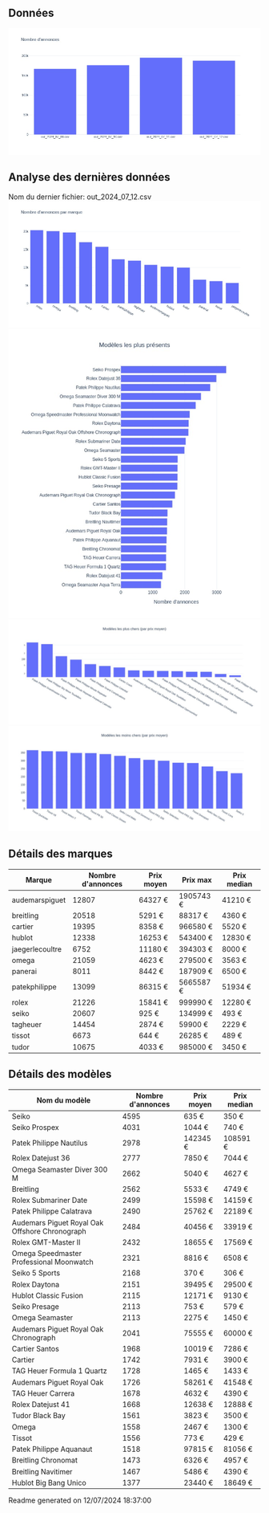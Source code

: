 
## Données
![image](./out/count_per_day.jpeg)

## Analyse des dernières données
Nom du dernier fichier: out_2024_07_12.csv
![image](./out/count_per_brand.jpeg)
![image](./out/count_per_name.jpeg)
![image](./out/avg_price_per_name_desc.jpeg)
![image](./out/avg_price_per_name_asc.jpeg)

## Détails des marques
|Marque|Nombre d'annonces|Prix moyen|Prix max|Prix median|
|------|-----------------|----------|--------|-----------|
|audemarspiguet|12807|64327 €|1905743 €|41210 €| 
|breitling|20518|5291 €|88317 €|4360 €| 
|cartier|19395|8358 €|966580 €|5520 €| 
|hublot|12338|16253 €|543400 €|12830 €| 
|jaegerlecoultre|6752|11180 €|394303 €|8000 €| 
|omega|21059|4623 €|279500 €|3563 €| 
|panerai|8011|8442 €|187909 €|6500 €| 
|patekphilippe|13099|86315 €|5665587 €|51934 €| 
|rolex|21226|15841 €|999990 €|12280 €| 
|seiko|20607|925 €|134999 €|493 €| 
|tagheuer|14454|2874 €|59900 €|2229 €| 
|tissot|6673|644 €|26285 €|489 €| 
|tudor|10675|4033 €|985000 €|3450 €| 

## Détails des modèles
Nom du modèle|Nombre d'annonces|Prix moyen|Prix median|
|-------------|-----------------|----------|-----------|
|Seiko|4595|635 €|350 €| 
|Seiko Prospex|4031|1044 €|740 €| 
|Patek Philippe Nautilus|2978|142345 €|108591 €| 
|Rolex Datejust 36|2777|7850 €|7044 €| 
|Omega Seamaster Diver 300 M|2662|5040 €|4627 €| 
|Breitling|2562|5533 €|4749 €| 
|Rolex Submariner Date|2499|15598 €|14159 €| 
|Patek Philippe Calatrava|2490|25762 €|22189 €| 
|Audemars Piguet Royal Oak Offshore Chronograph|2484|40456 €|33919 €| 
|Rolex GMT-Master II|2432|18655 €|17569 €| 
|Omega Speedmaster Professional Moonwatch|2321|8816 €|6508 €| 
|Seiko 5 Sports|2168|370 €|306 €| 
|Rolex Daytona|2151|39495 €|29500 €| 
|Hublot Classic Fusion|2115|12171 €|9130 €| 
|Seiko Presage|2113|753 €|579 €| 
|Omega Seamaster|2113|2275 €|1450 €| 
|Audemars Piguet Royal Oak Chronograph|2041|75555 €|60000 €| 
|Cartier Santos|1968|10019 €|7286 €| 
|Cartier|1742|7931 €|3900 €| 
|TAG Heuer Formula 1 Quartz|1728|1465 €|1433 €| 
|Audemars Piguet Royal Oak|1726|58261 €|41548 €| 
|TAG Heuer Carrera|1678|4632 €|4390 €| 
|Rolex Datejust 41|1668|12638 €|12888 €| 
|Tudor Black Bay|1561|3823 €|3500 €| 
|Omega|1558|2467 €|1300 €| 
|Tissot|1556|773 €|429 €| 
|Patek Philippe Aquanaut|1518|97815 €|81056 €| 
|Breitling Chronomat|1473|6326 €|4957 €| 
|Breitling Navitimer|1467|5486 €|4390 €| 
|Hublot Big Bang Unico|1377|23440 €|18649 €| 


 Readme generated on 12/07/2024 18:37:00
